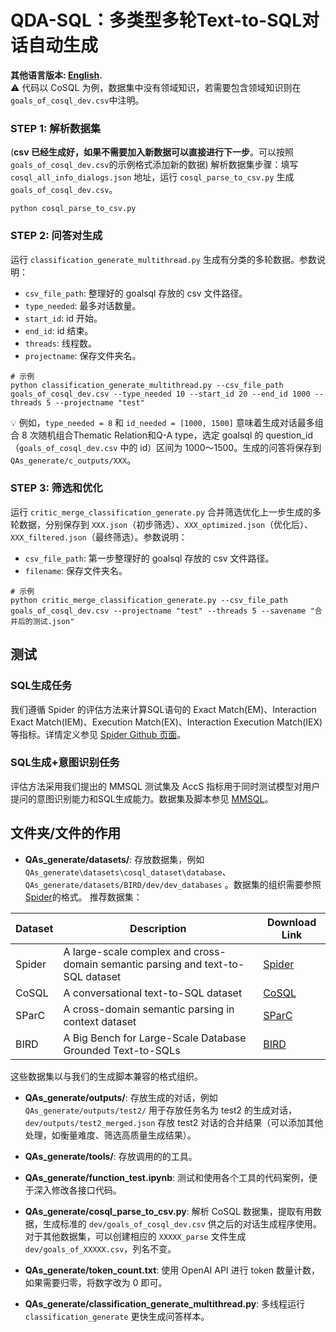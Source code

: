 # QDA-SQL：多类型多轮Text-to-SQL对话自动生成
**其他语言版本: [English](README.md).**</br>
⚠️ 代码以 CoSQL 为例，数据集中没有领域知识，若需要包含领域知识则在`goals_of_cosql_dev.csv`中注明。

### STEP 1: 解析数据集
(**csv 已经生成好，如果不需要加入新数据可以直接进行下一步**。可以按照`goals_of_cosql_dev.csv`的示例格式添加新的数据)
解析数据集步骤：填写 `cosql_all_info_dialogs.json` 地址，运行 `cosql_parse_to_csv.py` 生成 `goals_of_cosql_dev.csv`。
```
python cosql_parse_to_csv.py
```

### STEP 2: 问答对生成
运行 `classification_generate_multithread.py` 生成有分类的多轮数据。参数说明：
- `csv_file_path`: 整理好的 goalsql 存放的 csv 文件路径。
- `type_needed`: 最多对话数量。
- `start_id`: id 开始。
- `end_id`: id 结束。
- `threads`: 线程数。
- `projectname`: 保存文件夹名。


```
# 示例
python classification_generate_multithread.py --csv_file_path goals_of_cosql_dev.csv --type_needed 10 --start_id 20 --end_id 1000 --threads 5 --projectname "test"
```
💡 例如，`type_needed = 8` 和 `id_needed = [1000, 1500]` 意味着生成对话最多组合 8 次随机组合Thematic Relation和Q-A type，选定 goalsql 的 question_id（`goals_of_cosql_dev.csv` 中的 id）区间为 1000～1500。生成的问答将保存到 `QAs_generate/c_outputs/XXX`。

### STEP 3: 筛选和优化
运行 `critic_merge_classification_generate.py` 合并筛选优化上一步生成的多轮数据，分别保存到 `XXX.json`（初步筛选）、`XXX_optimized.json`（优化后）、`XXX_filtered.json`（最终筛选）。参数说明：
- `csv_file_path`: 第一步整理好的 goalsql 存放的 csv 文件路径。
- `filename`: 保存文件夹名。
```
# 示例
python critic_merge_classification_generate.py --csv_file_path goals_of_cosql_dev.csv --projectname "test" --threads 5 --savename "合并后的测试.json"
```
## 测试
### SQL生成任务
我们遵循 Spider 的评估方法来计算SQL语句的 Exact Match(EM)、Interaction Exact Match(IEM)、Execution Match(EX)、Interaction Execution Match(IEX) 等指标。详情定义参见 [Spider Github 页面](https://github.com/taoyds/spider)。

### SQL生成+意图识别任务
评估方法采用我们提出的 MMSQL 测试集及 AccS 指标用于同时测试模型对用户提问的意图识别能力和SQL生成能力。数据集及脚本参见 [MMSQL](https://github.com/mcxiaoxiao/mmsql)。

## 文件夹/文件的作用

- **QAs_generate/datasets/**: 存放数据集，例如 `QAs_generate\datasets\cosql_dataset\database`、`QAs_generate/datasets/BIRD/dev/dev_databases` 。数据集的组织需要参照[Spider](https://github.com/taoyds/spider)的格式。
推荐数据集：

| Dataset | Description | Download Link |
|---------|-------------|---------------|
| Spider  | A large-scale complex and cross-domain semantic parsing and text-to-SQL dataset | [Spider](https://yale-lily.github.io/spider) |
| CoSQL   | A conversational text-to-SQL dataset | [CoSQL](https://yale-lily.github.io/cosql) |
| SParC   | A cross-domain semantic parsing in context dataset | [SParC](https://yale-lily.github.io/sparc) |
| BIRD    | A Big Bench for Large-Scale Database Grounded Text-to-SQLs | [BIRD](https://bird-bench.github.io/) |

这些数据集以与我们的生成脚本兼容的格式组织。

- **QAs_generate/outputs/**: 存放生成的对话，例如 `QAs_generate/outputs/test2/` 用于存放任务名为 test2 的生成对话，`dev/outputs/test2_merged.json` 存放 test2 对话的合并结果（可以添加其他处理，如衡量难度、筛选高质量生成结果）。

- **QAs_generate/tools/**: 存放调用的的工具。

- **QAs_generate/function_test.ipynb**: 测试和使用各个工具的代码案例，便于深入修改各接口代码。

- **QAs_generate/cosql_parse_to_csv.py**: 解析 CoSQL 数据集，提取有用数据，生成标准的 `dev/goals_of_cosql_dev.csv` 供之后的对话生成程序使用。对于其他数据集，可以创建相应的 `XXXXX_parse` 文件生成 `dev/goals_of_XXXXX.csv`，列名不变。

- **QAs_generate/token_count.txt**: 使用 OpenAI API 进行 token 数量计数，如果需要归零，将数字改为 0 即可。

- **QAs_generate/classification_generate_multithread.py**: 多线程运行 `classification_generate` 更快生成问答样本。